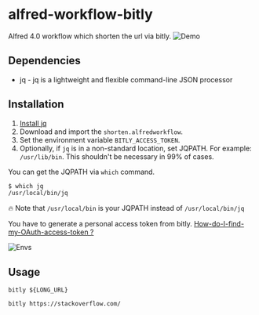 # alfred-workflow-bitly
Alfred 4.0 workflow which shorten the url via bitly.
![Demo](https://github.com/GimmyHchs/workflow-bitly/blob/master/screenshots/demo.gif)


## Dependencies
- jq - jq is a lightweight and flexible command-line JSON processor


## Installation

1. [Install jq](https://stedolan.github.io/jq/download/)
2. Download and import the `shorten.alfredworkflow`.
3. Set the environment variable `BITLY_ACCESS_TOKEN`.
4. Optionally, if `jq` is in a non-standard location, set JQPATH. For example: `/usr/lib/bin`. This shouldn't be necessary in 99% of cases.

You can get the JQPATH via `which` command.
```sh
$ which jq                                                                                                                                                                                             [41f8f2391]
/usr/local/bin/jq
```
:fire: Note that `/usr/local/bin` is your JQPATH instead of `/usr/local/bin/jq`


You have to generate a personal access token from bitly.
[How-do-I-find-my-OAuth-access-token ?](https://support.bitly.com/hc/en-us/articles/230647907-How-do-I-find-my-OAuth-access-token-)

![Envs](https://github.com/GimmyHchs/workflow-bitly/blob/master/screenshots/envs.png)

## Usage

`bitly ${LONG_URL}`

```
bitly https://stackoverflow.com/
```